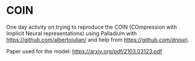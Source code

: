 # COIN
One day activity on trying to reproduce the COIN (COmpression with Implicit Neural representations) using Palladium with https://github.com/albertojulian/ and help from https://github.com/dnouri.

Paper used for the model: https://arxiv.org/pdf/2103.03123.pdf

